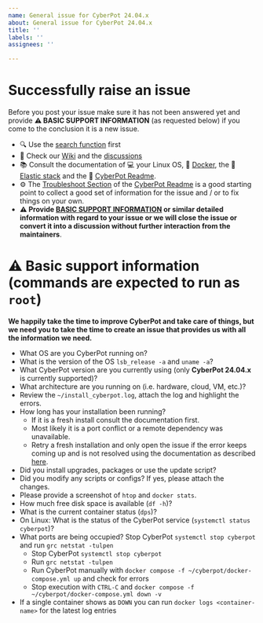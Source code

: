 ```yaml
---
name: General issue for CyberPot 24.04.x
about: General issue for CyberPot 24.04.x
title: ''
labels: ''
assignees: ''

---
```


# Successfully raise an issue
Before you post your issue make sure it has not been answered yet and provide **⚠️ BASIC SUPPORT INFORMATION** (as requested below) if you come to the conclusion it is a new issue.

- 🔍 Use the [search function](https://github.com/khulnasoft/cyberpot/issues?utf8=%E2%9C%93&q=) first
- 🧐 Check our [Wiki](https://github.com/khulnasoft/cyberpot/wiki) and the [discussions](https://github.com/khulnasoft/cyberpot/discussions)
- 📚 Consult the documentation of 💻 your Linux OS, 🐳 [Docker](https://docs.docker.com/), the 🦌 [Elastic stack](https://www.elastic.co/guide/index.html) and the 🍯 [CyberPot Readme](https://github.com/khulnasoft/cyberpot/blob/master/README.md).
- ⚙️ The [Troubleshoot Section](https://github.com/khulnasoft/cyberpot?tab=readme-ov-file#troubleshooting) of the [CyberPot Readme](https://github.com/khulnasoft/cyberpot/blob/master/README.md) is a good starting point to collect a good set of information for the issue and / or to fix things on your own.
- **⚠️ Provide [BASIC SUPPORT INFORMATION](#-basic-support-information-commands-are-expected-to-run-as-root) or similar detailed information with regard to your issue or we will close the issue or convert it into a discussion without further interaction from the maintainers**.<br>

# ⚠️ Basic support information (commands are expected to run as `root`)

**We happily take the time to improve CyberPot and take care of things, but we need you to take the time to create an issue that provides us with all the information we need.** 

- What OS are you CyberPot running on?
- What is the version of the OS `lsb_release -a` and `uname -a`?
- What CyberPot version are you currently using (only **CyberPot 24.04.x** is currently supported)?
- What architecture are you running on (i.e. hardware, cloud, VM, etc.)?
- Review the `~/install_cyberpot.log`, attach the log and highlight the errors.
- How long has your installation been running?
  - If it is a fresh install consult the documentation first.
  - Most likely it is a port conflict or a remote dependency was unavailable.
  - Retry a fresh installation and only open the issue if the error keeps coming up and is not resolved using the documentation as described [here](#how-to-raise-an-issue).  
- Did you install upgrades, packages or use the update script?
- Did you modify any scripts or configs? If yes, please attach the changes.
- Please provide a screenshot of `htop` and `docker stats`.
- How much free disk space is available (`df -h`)?
- What is the current container status (`dps`)?
- On Linux: What is the status of the CyberPot service (`systemctl status cyberpot`)?
- What ports are being occupied? Stop CyberPot `systemctl stop cyberpot` and run `grc netstat -tulpen`
  - Stop CyberPot `systemctl stop cyberpot`
  - Run `grc netstat -tulpen`
  - Run CyberPot manually with `docker compose -f ~/cyberpot/docker-compose.yml up` and check for errors
  - Stop execution with `CTRL-C` and `docker compose -f ~/cyberpot/docker-compose.yml down -v`
- If a single container shows as `DOWN` you can run `docker logs <container-name>` for the latest log entries
